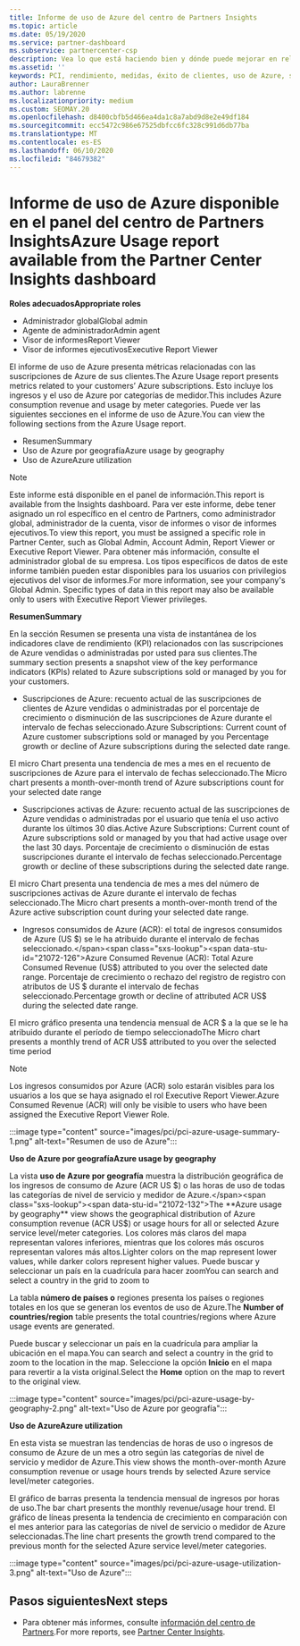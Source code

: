 ```yaml
---
title: Informe de uso de Azure del centro de Partners Insights
ms.topic: article
ms.date: 05/19/2020
ms.service: partner-dashboard
ms.subservice: partnercenter-csp
description: Vea lo que está haciendo bien y dónde puede mejorar en relación con el uso de las suscripciones de Azure que vende o administra para sus clientes.
ms.assetid: ''
keywords: PCI, rendimiento, medidas, éxito de clientes, uso de Azure, suscripciones, análisis, informe
author: LauraBrenner
ms.author: labrenne
ms.localizationpriority: medium
ms.custom: SEOMAY.20
ms.openlocfilehash: d8400cbfb5d466ea4da1c8a7abd9d8e2e49df184
ms.sourcegitcommit: ecc5472c986e67525dbfcc6fc328c991d6db77ba
ms.translationtype: MT
ms.contentlocale: es-ES
ms.lasthandoff: 06/10/2020
ms.locfileid: "84679382"
---
```

# <a name="azure-usage-report-available-from-the-partner-center-insights-dashboard"></a><span data-ttu-id="21072-104">Informe de uso de Azure disponible en el panel del centro de Partners Insights</span><span class="sxs-lookup"><span data-stu-id="21072-104">Azure Usage report available from the Partner Center Insights dashboard</span></span>

<span data-ttu-id="21072-105">**Roles adecuados**</span><span class="sxs-lookup"><span data-stu-id="21072-105">**Appropriate roles**</span></span>
- <span data-ttu-id="21072-106">Administrador global</span><span class="sxs-lookup"><span data-stu-id="21072-106">Global admin</span></span>
- <span data-ttu-id="21072-107">Agente de administrador</span><span class="sxs-lookup"><span data-stu-id="21072-107">Admin agent</span></span>
- <span data-ttu-id="21072-108">Visor de informes</span><span class="sxs-lookup"><span data-stu-id="21072-108">Report Viewer</span></span>
- <span data-ttu-id="21072-109">Visor de informes ejecutivos</span><span class="sxs-lookup"><span data-stu-id="21072-109">Executive Report Viewer</span></span>

<span data-ttu-id="21072-110">El informe de uso de Azure presenta métricas relacionadas con las suscripciones de Azure de sus clientes.</span><span class="sxs-lookup"><span data-stu-id="21072-110">The Azure Usage report presents metrics related to your customers’ Azure subscriptions.</span></span> <span data-ttu-id="21072-111">Esto incluye los ingresos y el uso de Azure por categorías de medidor.</span><span class="sxs-lookup"><span data-stu-id="21072-111">This includes Azure consumption revenue and usage by meter categories.</span></span> <span data-ttu-id="21072-112">Puede ver las siguientes secciones en el informe de uso de Azure.</span><span class="sxs-lookup"><span data-stu-id="21072-112">You can view the following sections from the Azure Usage report.</span></span>

- <span data-ttu-id="21072-113">Resumen</span><span class="sxs-lookup"><span data-stu-id="21072-113">Summary</span></span>
- <span data-ttu-id="21072-114">Uso de Azure por geografía</span><span class="sxs-lookup"><span data-stu-id="21072-114">Azure usage by geography</span></span>
- <span data-ttu-id="21072-115">Uso de Azure</span><span class="sxs-lookup"><span data-stu-id="21072-115">Azure utilization</span></span>

 > [!NOTE]
 > <span data-ttu-id="21072-116">Este informe está disponible en el panel de información.</span><span class="sxs-lookup"><span data-stu-id="21072-116">This report is available from the Insights dashboard.</span></span> <span data-ttu-id="21072-117">Para ver este informe, debe tener asignado un rol específico en el centro de Partners, como administrador global, administrador de la cuenta, visor de informes o visor de informes ejecutivos.</span><span class="sxs-lookup"><span data-stu-id="21072-117">To view this report, you must be assigned a specific role in Partner Center, such as Global Admin, Account Admin, Report Viewer or Executive Report Viewer.</span></span> <span data-ttu-id="21072-118">Para obtener más información, consulte el administrador global de su empresa. Los tipos específicos de datos de este informe también pueden estar disponibles para los usuarios con privilegios ejecutivos del visor de informes.</span><span class="sxs-lookup"><span data-stu-id="21072-118">For more information, see your company's Global Admin. Specific types of data in this report may also be available only to users with Executive Report Viewer privileges.</span></span>

<span data-ttu-id="21072-119">**Resumen**</span><span class="sxs-lookup"><span data-stu-id="21072-119">**Summary**</span></span>

<span data-ttu-id="21072-120">En la sección Resumen se presenta una vista de instantánea de los indicadores clave de rendimiento (KPI) relacionados con las suscripciones de Azure vendidas o administradas por usted para sus clientes.</span><span class="sxs-lookup"><span data-stu-id="21072-120">The summary section presents a snapshot view of the key performance indicators (KPIs) related to Azure subscriptions sold or managed by you for your customers.</span></span>  

- <span data-ttu-id="21072-121">Suscripciones de Azure: recuento actual de las suscripciones de clientes de Azure vendidas o administradas por el porcentaje de crecimiento o disminución de las suscripciones de Azure durante el intervalo de fechas seleccionado.</span><span class="sxs-lookup"><span data-stu-id="21072-121">Azure Subscriptions: Current count of Azure customer subscriptions sold or managed by you Percentage growth or decline of Azure subscriptions during the selected date range.</span></span>

<span data-ttu-id="21072-122">El micro Chart presenta una tendencia de mes a mes en el recuento de suscripciones de Azure para el intervalo de fechas seleccionado.</span><span class="sxs-lookup"><span data-stu-id="21072-122">The Micro chart presents a month-over-month trend of Azure subscriptions count for your selected date range</span></span>
- <span data-ttu-id="21072-123">Suscripciones activas de Azure: recuento actual de las suscripciones de Azure vendidas o administradas por el usuario que tenía el uso activo durante los últimos 30 días.</span><span class="sxs-lookup"><span data-stu-id="21072-123">Active Azure Subscriptions: Current count of Azure subscriptions sold or managed by you that had active usage over the last 30 days.</span></span>
<span data-ttu-id="21072-124">Porcentaje de crecimiento o disminución de estas suscripciones durante el intervalo de fechas seleccionado.</span><span class="sxs-lookup"><span data-stu-id="21072-124">Percentage growth or decline of these subscriptions during the selected date range.</span></span>

<span data-ttu-id="21072-125">El micro Chart presenta una tendencia de mes a mes del número de suscripciones activas de Azure durante el intervalo de fechas seleccionado.</span><span class="sxs-lookup"><span data-stu-id="21072-125">The Micro chart presents a month-over-month trend of the Azure active subscription count during your selected date range.</span></span>

- <span data-ttu-id="21072-126">Ingresos consumidos de Azure (ACR): el total de ingresos consumidos de Azure (US $) se le ha atribuido durante el intervalo de fechas seleccionado.</span><span class="sxs-lookup"><span data-stu-id="21072-126">Azure Consumed Revenue (ACR): Total Azure Consumed Revenue (US$) attributed to you over the selected date range.</span></span>
<span data-ttu-id="21072-127">Porcentaje de crecimiento o rechazo del registro de registro con atributos de US $ durante el intervalo de fechas seleccionado.</span><span class="sxs-lookup"><span data-stu-id="21072-127">Percentage growth or decline of attributed ACR US$ during the selected date range.</span></span> 

<span data-ttu-id="21072-128">El micro gráfico presenta una tendencia mensual de ACR $ a la que se le ha atribuido durante el período de tiempo seleccionado</span><span class="sxs-lookup"><span data-stu-id="21072-128">The Micro chart presents a monthly trend of ACR US$ attributed to you over the selected time period</span></span>


> [!NOTE]
 > <span data-ttu-id="21072-129">Los ingresos consumidos por Azure (ACR) solo estarán visibles para los usuarios a los que se haya asignado el rol Executive Report Viewer.</span><span class="sxs-lookup"><span data-stu-id="21072-129">Azure Consumed Revenue (ACR) will only be visible to users who have been assigned the Executive Report Viewer Role.</span></span>

:::image type="content" source="images/pci/pci-azure-usage-summary-1.png" alt-text="Resumen de uso de Azure":::

<span data-ttu-id="21072-131">**Uso de Azure por geografía**</span><span class="sxs-lookup"><span data-stu-id="21072-131">**Azure usage by geography**</span></span>

<span data-ttu-id="21072-132">La vista **uso de Azure por geografía** muestra la distribución geográfica de los ingresos de consumo de Azure (ACR US $) o las horas de uso de todas las categorías de nivel de servicio y medidor de Azure.</span><span class="sxs-lookup"><span data-stu-id="21072-132">The **Azure usage by geography** view shows the geographical distribution of Azure consumption revenue (ACR US$) or usage hours for all or selected Azure service level/meter categories.</span></span> <span data-ttu-id="21072-133">Los colores más claros del mapa representan valores inferiores, mientras que los colores más oscuros representan valores más altos.</span><span class="sxs-lookup"><span data-stu-id="21072-133">Lighter colors on the map represent lower values, while darker colors represent higher values.</span></span> <span data-ttu-id="21072-134">Puede buscar y seleccionar un país en la cuadrícula para hacer zoom</span><span class="sxs-lookup"><span data-stu-id="21072-134">You can search and select a country in the grid to zoom to</span></span> 

<span data-ttu-id="21072-135">La tabla **número de países o** regiones presenta los países o regiones totales en los que se generan los eventos de uso de Azure.</span><span class="sxs-lookup"><span data-stu-id="21072-135">The **Number of countries/region** table presents the total countries/regions where Azure usage events are generated.</span></span>

<span data-ttu-id="21072-136">Puede buscar y seleccionar un país en la cuadrícula para ampliar la ubicación en el mapa.</span><span class="sxs-lookup"><span data-stu-id="21072-136">You can search and select a country in the grid to zoom to the location in the map.</span></span> <span data-ttu-id="21072-137">Seleccione la opción **Inicio** en el mapa para revertir a la vista original.</span><span class="sxs-lookup"><span data-stu-id="21072-137">Select the **Home** option on the map to revert to the original view.</span></span>

:::image type="content" source="images/pci/pci-azure-usage-by-geography-2.png" alt-text="Uso de Azure por geografía":::

<span data-ttu-id="21072-139">**Uso de Azure**</span><span class="sxs-lookup"><span data-stu-id="21072-139">**Azure utilization**</span></span>

<span data-ttu-id="21072-140">En esta vista se muestran las tendencias de horas de uso o ingresos de consumo de Azure de un mes a otro según las categorías de nivel de servicio y medidor de Azure.</span><span class="sxs-lookup"><span data-stu-id="21072-140">This view shows the month-over-month Azure consumption revenue or usage hours trends by selected Azure service level/meter categories.</span></span> 

<span data-ttu-id="21072-141">El gráfico de barras presenta la tendencia mensual de ingresos por horas de uso.</span><span class="sxs-lookup"><span data-stu-id="21072-141">The bar chart presents the monthly revenue/usage hour trend.</span></span> <span data-ttu-id="21072-142">El gráfico de líneas presenta la tendencia de crecimiento en comparación con el mes anterior para las categorías de nivel de servicio o medidor de Azure seleccionadas.</span><span class="sxs-lookup"><span data-stu-id="21072-142">The line chart presents the growth trend compared to the previous month for the selected Azure service level/meter categories.</span></span>

:::image type="content" source="images/pci/pci-azure-usage-utilization-3.png" alt-text="Uso de Azure":::

## <a name="next-steps"></a><span data-ttu-id="21072-144">Pasos siguientes</span><span class="sxs-lookup"><span data-stu-id="21072-144">Next steps</span></span>

- <span data-ttu-id="21072-145">Para obtener más informes, consulte [información del centro de Partners](partner-center-insights.md).</span><span class="sxs-lookup"><span data-stu-id="21072-145">For more reports, see [Partner Center Insights](partner-center-insights.md).</span></span>
